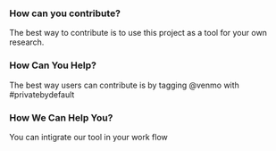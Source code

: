 ### How can you contribute?
The best way to contribute is to use this project as a tool for your own research.

### How Can You Help?
The best way users can contribute is by tagging @venmo with #privatebydefault

### How We Can Help You?
You can intigrate our tool in your work flow
